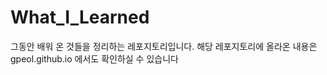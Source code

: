 # What_I_Learned
그동안 배워 온 것들을 정리하는 레포지토리입니다. 
해당 레포지토리에 올라온 내용은 <link>gpeol.github.io</link> 에서도 확인하실 수 있습니다
